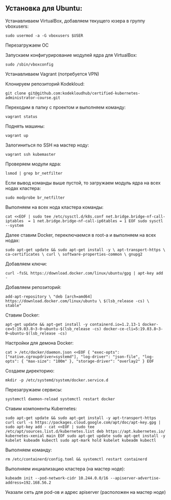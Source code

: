 ## Установка для Ubuntu:
Устанавливаем VirtualBox, добавляем текущего юзера в группу vboxusers:

`sudo usermod -a -G vboxusers $USER`

Перезагружаем ОС

Запускаем конфигурирование модулей ядра для VirtualBox:

`sudo /sbin/vboxconfig`

Устанавливаем Vagrant (потребуется VPN)

Клонируем репозиторий Kodekloud:

`git clone git@github.com:kodekloudhub/certified-kubernetes-administrator-course.git`

Переходим в папку с проектом и выполняем команду:

`vagrant status`

Поднять машины:

`vagrant up`

Залогиниться по SSH на мастер ноду:

`vagrant ssh kubemaster`

Проверяем модули ядра:

`lsmod | grep br_netfilter`

Если вывод команды выше пустой, то загружаем модуль ядра на всех нодах кластера:

`sudo modprobe br_netfilter`

Выполняем на всех нода кластера команды:

`cat <<EOF | sudo tee /etc/sysctl.d/k8s.conf
net.bridge.bridge-nf-call-iptables  = 1
net.bridge.bridge-nf-call-ip6tables = 1
EOF
sudo sysctl --system`

Далее ставим Docker, переключаемся в root-а и выполняем на всех нодах:

`sudo apt-get update && sudo apt-get install -y \
    apt-transport-https \
    ca-certificates \
    curl \
    software-properties-common \
    gnupg2`

Добавляем ключи:

`curl -fsSL https://download.docker.com/linux/ubuntu/gpg | apt-key add -`

Добавляем репозиторий:

`add-apt-repository \
   "deb [arch=amd64] https://download.docker.com/linux/ubuntu \
   $(lsb_release -cs) \
   stable"`

Ставим Docker:

`apt-get update && apt-get install -y containerd.io=1.2.13-1 docker-ce=5:19.03.8~3-0~ubuntu-$(lsb_release -cs) docker-ce-cli=5:19.03.8~3-0~ubuntu-$(lsb_release -cs)`

Настройки для демона Docker:

`cat > /etc/docker/daemon.json <<EOF
{
  "exec-opts": ["native.cgroupdriver=systemd"],
  "log-driver": "json-file",
  "log-opts": {
    "max-size": "100m"
  },
  "storage-driver": "overlay2"
}
EOF`

Создаем директорию:

`mkdir -p /etc/systemd/system/docker.service.d`

Перезагружаем сервисы:

`systemctl daemon-reload
systemctl restart docker`

Ставим компоненты Kubernetes:

`sudo apt-get update && sudo apt-get install -y apt-transport-https curl
curl -s https://packages.cloud.google.com/apt/doc/apt-key.gpg | sudo apt-key add -
cat <<EOF | sudo tee /etc/apt/sources.list.d/kubernetes.list
deb https://apt.kubernetes.io/ kubernetes-xenial main
EOF
sudo apt-get update
sudo apt-get install -y kubelet kubeadm kubectl
sudo apt-mark hold kubelet kubeadm kubectl`

Выполняем команду:

`rm /etc/containerd/config.toml && systemctl restart containerd`

Выполняем инциализацию кластера (на мастер ноде):

`kubeadm init --pod-network-cidr 10.244.0.0/16 --apiserver-advertise-address=192.168.56.2`

Указали сеть для pod-ов и адрес apiserver (расположен на мастер ноде)


